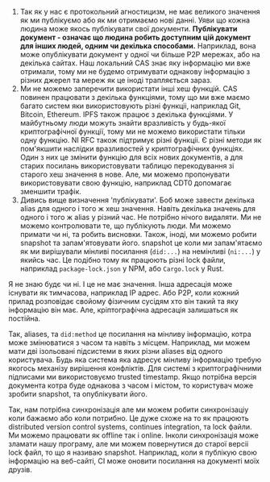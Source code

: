1. Так як у нас є протокольний агностицизм, не має великого значення як ми публікуємо або як ми отримаємо нові данні. Уяви що кожна людина може якось публікувати свої документи. **Публікувати документ - означає що людина робить доступним цій документ для інших людей, одним чи декілька способами.** Наприклад, вона може опублікувати документ у одної чи більше P2P мережах, або на декілька сайтах. Наш локальний CAS знає яку інформацію ми вже отримали, тому ми не будемо отримувати однакову інформацію з різних джерел та мереж як це іноді трапляється зараз.
2. Ми не можемо заперечити використати інші хеш функцій. CAS повинен працювати з декілька функціями, тому що ми вже маємо багато систем яки використовують різні функціі, наприклад Git, Bitcoin, Ethereum. IPFS також працює з декілька функціями. У майбутньому люди можуть знайти вразливість у будь-якої криптографічної функції, тому ми не можемо використати тільки одну функцію. NI RFC також підтримує різні функціі. Є різні методи як пом'якшити наслідки вразливостей у криптографічних функціях. Один з них це змінити функцію для всіх нових документів, а для старих посилань використовувати таблицю перекодування зі старого хеш значення в нове. Але, ми можемо пропонувати використовувати свою функцію, наприклад CDT0 допомагає зменшити трафік.
3. Дивись вище визначення 'публікувати'. Боб може завести декілька alias для одного і того ж хеш значення. Навіть декілька значень для одного і того ж alias у різний час. Не потрібно нічого видаляти. Ми не можемо контролювати те, що публікують люди. Ми можемо примати чи ні, та робить висновки. Також, іноді, ми можемо робити snapshot та запам'ятовувати його. snapshot це коли ми запам'ятаємо як ми вирішували мінливі посилання (`did:...`) на немінливі (`ni:...`) у якийсь час. Це подібно тому як працюють різні lock файли, наприклад `package-lock.json` у NPM, або `Cargo.lock` у Rust.

Я не знаю будє чи ні. І це не має значення. Інша адресація може існувати як тимчасова, наприклад IP адрес. Або P2P, коли кожний прилад розповідає свойому фізичним сусідям хто він такий та яку інформацію він має. Але, кріптографічна адресація залишаться як постійна. 

Так, aliases, та `did:method` це посилання на мінливу інформацію, котра може змінюватися з часом та навіть з місцем. Наприклад, ми можем мати дві ізольовані підсистеми в яких різни aliases від одного користувача. Будь яка система яка адресує мінливу інформацію требую якогось механізу вирішення конфліктів. Для системі з криптографічними підписами ми використовуємо trusted timestamp. Якщо потрібна версія документа котра буде однакова з часом і містом, то користувач може зробити snapshot, та опублікувати його.

Так, нам потрібна синхронізація але ми можем робити синхронізаціу коли бажаємо або коли потрибно. Це дуже схоже на то як працюють distributed version control systems, continues integration, та lock файли. Ми можемо працювати як offline так і online. Інколи синхронізація може зламати нашу програму, але ми можем повернутися до старої версіі lock файл, то що я називаю snapshot. Наприклад, коли я публікую свою інформацію на веб-сайті, CI може оновити посилання на документі моїх друзів.
